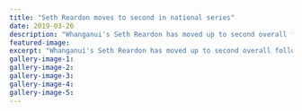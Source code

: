 ```yaml
---
title: "Seth Reardon moves to second in national series"
date: 2019-03-26
description: "Whanganui's Seth Reardon has moved up to second overall following Round 2 of the 2019 NZ Cross-country Champs at Mosgiel."
featured-image: 
excerpt: "Whanganui's Seth Reardon has moved up to second overall following Round 2 of the 2019 NZ Cross-country Championships at Mosgiel"
gallery-image-1: 
gallery-image-2: 
gallery-image-3: 
gallery-image-4: 
gallery-image-5: 
---
```

